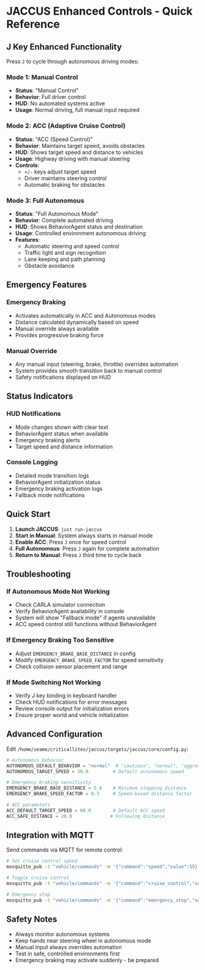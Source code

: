 # JACCUS Enhanced Controls - Quick Reference

## J Key Enhanced Functionality

Press `J` to cycle through autonomous driving modes:

### Mode 1: Manual Control
- **Status**: "Manual Control"
- **Behavior**: Full driver control
- **HUD**: No automated systems active
- **Usage**: Normal driving, full manual input required

### Mode 2: ACC (Adaptive Cruise Control)
- **Status**: "ACC (Speed Control)"
- **Behavior**: Maintains target speed, avoids obstacles
- **HUD**: Shows target speed and distance to vehicles
- **Usage**: Highway driving with manual steering
- **Controls**:
  - `+/-` keys adjust target speed
  - Driver maintains steering control
  - Automatic braking for obstacles

### Mode 3: Full Autonomous
- **Status**: "Full Autonomous Mode"
- **Behavior**: Complete automated driving
- **HUD**: Shows BehaviorAgent status and destination
- **Usage**: Controlled environment autonomous driving
- **Features**:
  - Automatic steering and speed control
  - Traffic light and sign recognition
  - Lane keeping and path planning
  - Obstacle avoidance

## Emergency Features

### Emergency Braking
- Activates automatically in ACC and Autonomous modes
- Distance calculated dynamically based on speed
- Manual override always available
- Provides progressive braking force

### Manual Override
- Any manual input (steering, brake, throttle) overrides automation
- System provides smooth transition back to manual control
- Safety notifications displayed on HUD

## Status Indicators

### HUD Notifications
- Mode changes shown with clear text
- BehaviorAgent status when available
- Emergency braking alerts
- Target speed and distance information

### Console Logging
- Detailed mode transition logs
- BehaviorAgent initialization status
- Emergency braking activation logs
- Fallback mode notifications

## Quick Start

1. **Launch JACCUS**: `just run-jaccus`
2. **Start in Manual**: System always starts in manual mode
3. **Enable ACC**: Press `J` once for speed control
4. **Full Autonomous**: Press `J` again for complete automation
5. **Return to Manual**: Press `J` third time to cycle back

## Troubleshooting

### If Autonomous Mode Not Working
- Check CARLA simulator connection
- Verify BehaviorAgent availability in console
- System will show "Fallback mode" if agents unavailable
- ACC speed control still functions without BehaviorAgent

### If Emergency Braking Too Sensitive
- Adjust `EMERGENCY_BRAKE_BASE_DISTANCE` in config
- Modify `EMERGENCY_BRAKE_SPEED_FACTOR` for speed sensitivity
- Check collision sensor placement and range

### If Mode Switching Not Working
- Verify J key binding in keyboard handler
- Check HUD notifications for error messages
- Review console output for initialization errors
- Ensure proper world and vehicle initialization

## Advanced Configuration

Edit `/home/seame/criticallites/jaccus/targets/jaccus/core/config.py`:

```python
# Autonomous behavior
AUTONOMOUS_DEFAULT_BEHAVIOR = "normal"  # "cautious", "normal", "aggressive"
AUTONOMOUS_TARGET_SPEED = 50.0         # Default autonomous speed

# Emergency braking sensitivity
EMERGENCY_BRAKE_BASE_DISTANCE = 5.0    # Minimum stopping distance
EMERGENCY_BRAKE_SPEED_FACTOR = 0.3     # Speed-based distance factor

# ACC parameters
ACC_DEFAULT_TARGET_SPEED = 60.0        # Default ACC speed
ACC_SAFE_DISTANCE = 20.0              # Following distance
```

## Integration with MQTT

Send commands via MQTT for remote control:

```bash
# Set cruise control speed
mosquitto_pub -t "vehicle/commands" -m '{"command":"speed","value":55}'

# Toggle cruise control
mosquitto_pub -t "vehicle/commands" -m '{"command":"cruise_control","value":true}'

# Emergency stop
mosquitto_pub -t "vehicle/commands" -m '{"command":"emergency_stop","value":true}'
```

## Safety Notes

- Always monitor autonomous systems
- Keep hands near steering wheel in autonomous mode
- Manual input always overrides automation
- Test in safe, controlled environments first
- Emergency braking may activate suddenly - be prepared
